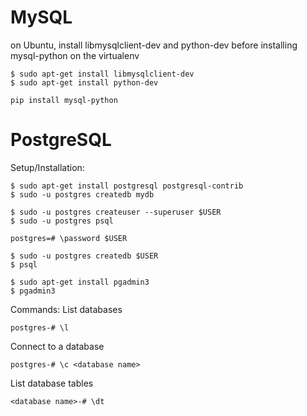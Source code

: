 MySQL
=========
on Ubuntu, install libmysqlclient-dev and python-dev before installing mysql-python on the virtualenv
```
$ sudo apt-get install libmysqlclient-dev
$ sudo apt-get install python-dev
```

```
pip install mysql-python
```

PostgreSQL
=========
Setup/Installation:
```
$ sudo apt-get install postgresql postgresql-contrib
$ sudo -u postgres createdb mydb

$ sudo -u postgres createuser --superuser $USER
$ sudo -u postgres psql

postgres=# \password $USER

$ sudo -u postgres createdb $USER
$ psql

$ sudo apt-get install pgadmin3
$ pgadmin3
```

Commands:
List databases
```
postgres-# \l
```

Connect to a database
```
postgres-# \c <database name>
```

List database tables
```
<database name>-# \dt
```